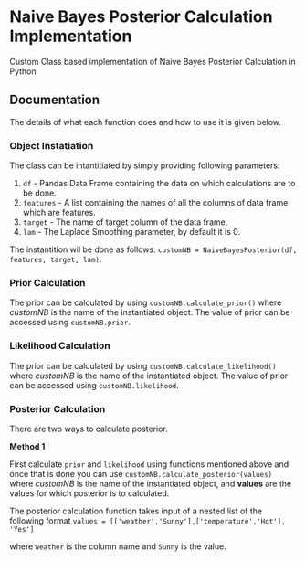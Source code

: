 # Naive Bayes Posterior Calculation Implementation
Custom Class based implementation of Naive Bayes Posterior Calculation in Python


## Documentation
The details of what each function does and how to use it is given below.

### Object Instatiation
The class can be intantitiated by simply providing following parameters:

1. `df` - Pandas Data Frame containing the data on which calculations are to be done.
2. `features` - A list containing the names of all the columns of data frame which are features.
3. `target` - The name of target column of the data frame.
4. `lam` - The Laplace Smoothing parameter, by default it is 0.

The instantition wil be done as follows: `customNB = NaiveBayesPosterior(df, features, target, lam)`.

### Prior Calculation
The prior can be calculated by using `customNB.calculate_prior()` where *customNB* is the name of the instantiated object. The value of prior can be accessed using `customNB.prior`.

### Likelihood Calculation
The prior can be calculated by using `customNB.calculate_likelihood()` where *customNB* is the name of the instantiated object. The value of prior can be accessed using `customNB.likelihood`.

### Posterior Calculation
There are two ways to calculate posterior.

**Method 1** 

First calculate `prior` and `likelihood` using functions mentioned above and once that is done you can use `customNB.calculate_posterior(values)` where *customNB* is the name of the instantiated object, and **values** are the values for which posterior is to calculated.

The posterior calculation function takes input of a nested list of the following format
`values = [['weather','Sunny'],['temperature','Hot'], 'Yes']`

where `weather` is the column name and `Sunny` is the value.

